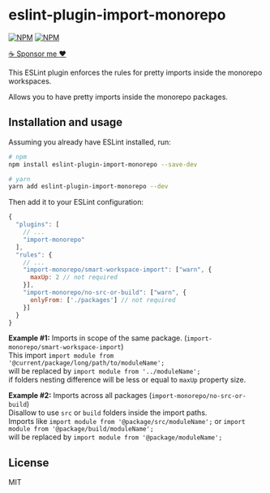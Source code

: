 # eslint-plugin-import-monorepo
[![NPM](https://img.shields.io/npm/v/eslint-plugin-import-monorepo.svg "NPM package version")](https://www.npmjs.com/package/eslint-plugin-import-monorepo)
[![NPM](https://img.shields.io/npm/dt/eslint-plugin-import-monorepo.svg "NPM package downloads")](https://www.npmjs.com/package/eslint-plugin-import-monorepo)


[:coffee: Sponsor me :heart:](https://github.com/sponsors/igogo5yo)

This ESLint plugin enforces the rules for pretty imports inside the monorepo workspaces.

Allows you to have pretty imports inside the monorepo packages.


## Installation and usage

Assuming you already have ESLint installed, run:

```sh
# npm
npm install eslint-plugin-import-monorepo --save-dev

# yarn
yarn add eslint-plugin-import-monorepo --dev
```

Then add it to your ESLint configuration:

```js
{
  "plugins": [
    // ...
    "import-monorepo"
  ],
  "rules": {
    // ...
    "import-monorepo/smart-workspace-import": ["warn", {
      maxUp: 2 // not required
    }],
    "import-monorepo/no-src-or-build": ["warn", {
      onlyFrom: ['./packages'] // not required
    }]
  }
}
```


**Example #1:**
Imports in scope of the same package. (`import-monorepo/smart-workspace-import`)  
This import `import module from '@current/package/long/path/to/moduleName';`  
will be replaced by `import module from '../moduleName';`  
if folders nesting difference will be less or equal to `maxUp` property size. 

**Example #2:** Imports across all packages (`import-monorepo/no-src-or-build`)  
Disallow to use `src` or `build` folders inside the import paths.  
Imports like `import module from '@package/src/moduleName';` or `import module from '@package/build/moduleName';`    
will be replaced by `import module from '@package/moduleName';` 


## License

MIT
